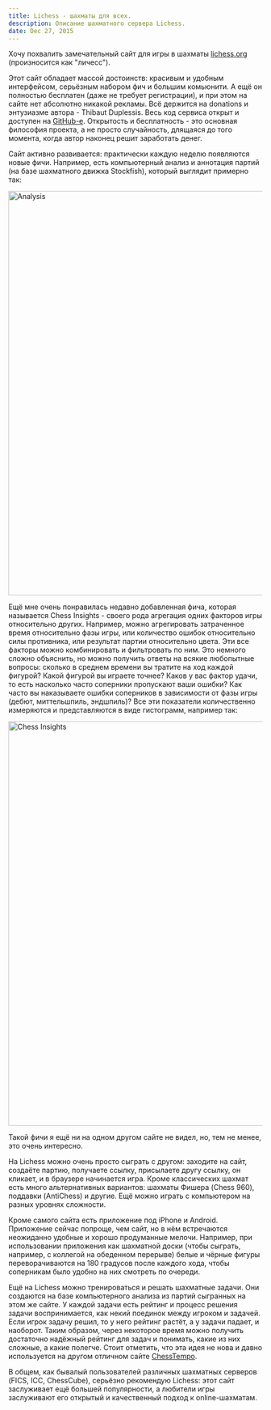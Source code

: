 ```yaml
---
title: Lichess - шахматы для всех.
description: Описание шахматного сервера Lichess.
date: Dec 27, 2015
---
```


Хочу похвалить замечательный сайт для игры в шахматы [lichess.org][lichess] (произносится как "личесс").

Этот сайт обладает массой достоинств: красивым и удобным интерфейсом, серьёзным набором фич и большим комьюнити. А ещё он полностью бесплатен (даже не требует регистрации), и при этом на сайте нет абсолютно никакой рекламы. Всё держится на donations и энтузиазме автора - Thibaut Duplessis. Весь код сервиса открыт и доступен на [GitHub-e][lila]. Открытость и бесплатность - это основная философия проекта, а не просто случайность, длящаяся до того момента, когда автор наконец решит заработать денег.

Сайт активно развивается: практически каждую неделю появляются новые фичи. Например, есть компьютерный анализ и аннотация партий (на базе шахматного движка Stockfish), который выглядит примерно так:

<img src="https://monosnap.com/file/FXe5vwNxIqMEGtMNz75r9dOcolSp3r.png" alt="Analysis" width="800"/>

Ещё мне очень понравилась недавно добавленная фича, которая называется Chess Insights - своего рода агрегация одних факторов игры относительно других. Например, можно агрегировать затраченное время относительно фазы игры, или количество ошибок относительно силы противника, или результат партии относительно цвета. Эти все факторы можно комбинировать и фильтровать по ним. Это немного сложно объяснить, но можно получить ответы на всякие любопытные вопросы: сколько в среднем времени вы тратите на ход каждой фигурой? Какой фигурой вы играете точнее? Каков у вас фактор удачи, то есть насколько часто соперники пропускают ваши ошибки? Как часто вы наказываете ошибки соперников в зависимости от фазы игры (дебют, миттельшпиль, эндшпиль)? Все эти показатели количественно измеряются и представляются в виде гистограмм, например так:

<img src="https://monosnap.com/file/IAycnKfzID1pVOqkdBgqAXwOKOOB0x.png" alt="Chess Insights" width="800" />

Такой фичи я ещё ни на одном другом сайте не видел, но, тем не менее, это очень интересно.

На Lichess можно очень просто сыграть с другом: заходите на сайт, создаёте партию, получаете ссылку, присылаете другу ссылку, он кликает, и в браузере начинается игра. Кроме классических шахмат есть много альтернативных вариантов: шахматы Фишера (Chess 960), поддавки (AntiChess) и другие. Ещё можно играть с компьютером на разных уровнях сложности.

Кроме самого сайта есть приложение под iPhone и Android. Приложение сейчас попроще, чем сайт, но в нём встречаются неожиданно удобные и хорошо продуманные мелочи. Например, при использовании приложения как шахматной доски (чтобы сыграть, например, с коллегой на обеденном перерыве) белые и чёрные фигуры переворачиваются на 180 градусов после каждого хода, чтобы соперникам было удобно на них смотреть по очереди.

Ещё на Lichess можно тренироваться и решать шахматные задачи. Они создаются на базе компьютерного анализа из партий сыгранных на этом же сайте. У каждой задачи есть рейтинг и процесс решения задачи воспринимается, как некий поединок между игроком и задачей. Если игрок задачу решил, то у него рейтинг растёт, а у задачи падает, и наоборот. Таким образом, через некоторое время можно получить достаточно надёжный рейтинг для задач и понимать, какие из них сложные, а какие полегче. Стоит отметить, что эта идея не нова и давно используется на другом отличном сайте [ChessTempo][chesstempo].

В общем, как бывалый пользователей различных шахматных серверов (FICS, ICC, ChessCube), серьёзно рекомендую Lichess: этот сайт заслуживает ещё большей популярности, а любители игры заслуживают его открытый и качественный подход к online-шахматам.

[lichess]: http://lichess.org
[lila]: https://github.com/ornicar/lila
[chesstempo]: http://chesstempo.com
